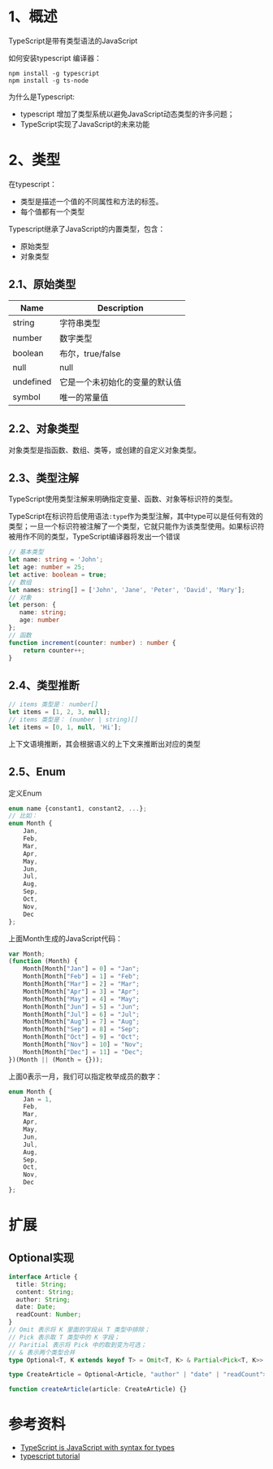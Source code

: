 # 1、概述

TypeScript是带有类型语法的JavaScript

如何安装typescript 编译器：
```
npm install -g typescript
npm install -g ts-node
```

为什么是Typescript:
- typescript 增加了类型系统以避免JavaScript动态类型的许多问题；
- TypeScript实现了JavaScript的未来功能

# 2、类型

在typescript：
- 类型是描述一个值的不同属性和方法的标签。
- 每个值都有一个类型

Typescript继承了JavaScript的内置类型，包含：
- 原始类型
- 对象类型

## 2.1、原始类型

Name	|Description
--------|--------
string	| 字符串类型
number	| 数字类型
boolean	| 布尔，true/false
null	| null
undefined	| 它是一个未初始化的变量的默认值
symbol	| 唯一的常量值

## 2.2、对象类型

对象类型是指函数、数组、类等，或创建的自定义对象类型。

## 2.3、类型注解

TypeScript使用类型注解来明确指定变量、函数、对象等标识符的类型。

TypeScript在标识符后使用语法`:type`作为类型注解，其中type可以是任何有效的类型；一旦一个标识符被注解了一个类型，它就只能作为该类型使用。如果标识符被用作不同的类型，TypeScript编译器将发出一个错误
```ts
// 基本类型
let name: string = 'John';
let age: number = 25;
let active: boolean = true;
// 数组
let names: string[] = ['John', 'Jane', 'Peter', 'David', 'Mary'];
// 对象
let person: {
   name: string;
   age: number
};
// 函数
function increment(counter: number) : number {
    return counter++;
}
```

## 2.4、类型推断

```ts
// items 类型是： number[]
let items = [1, 2, 3, null];
// items 类型是： (number | string)[]
let items = [0, 1, null, 'Hi'];
```
上下文语境推断，其会根据语义的上下文来推断出对应的类型

## 2.5、Enum

定义Enum
```ts
enum name {constant1, constant2, ...};
// 比如：
enum Month {
    Jan,
    Feb,
    Mar,
    Apr,
    May,
    Jun,
    Jul,
    Aug,
    Sep,
    Oct,
    Nov,
    Dec
};
```
上面Month生成的JavaScript代码：
```js
var Month;
(function (Month) {
    Month[Month["Jan"] = 0] = "Jan";
    Month[Month["Feb"] = 1] = "Feb";
    Month[Month["Mar"] = 2] = "Mar";
    Month[Month["Apr"] = 3] = "Apr";
    Month[Month["May"] = 4] = "May";
    Month[Month["Jun"] = 5] = "Jun";
    Month[Month["Jul"] = 6] = "Jul";
    Month[Month["Aug"] = 7] = "Aug";
    Month[Month["Sep"] = 8] = "Sep";
    Month[Month["Oct"] = 9] = "Oct";
    Month[Month["Nov"] = 10] = "Nov";
    Month[Month["Dec"] = 11] = "Dec";
})(Month || (Month = {}));
```
上面0表示一月，我们可以指定枚举成员的数字：
```ts
enum Month {
    Jan = 1,
    Feb,
    Mar,
    Apr,
    May,
    Jun,
    Jul,
    Aug,
    Sep,
    Oct,
    Nov,
    Dec
};
```

# 扩展

## Optional实现

```ts
interface Article {
  title: String;
  content: String;
  author: String;
  date: Date;
  readCount: Number;
}
// Omit 表示将 K 里面的字段从 T 类型中排除；
// Pick 表示取 T 类型中的 K 字段；
// Paritial 表示将 Pick 中的取到变为可选；
// & 表示两个类型合并
type Optional<T, K extends keyof T> = Omit<T, K> & Partial<Pick<T, K>>;

type CreateArticle = Optional<Article, "author" | "date" | "readCount">;

function createArticle(article: CreateArticle) {}
```

# 参考资料

- [TypeScript is JavaScript with syntax for types](https://www.typescriptlang.org/)
- [typescript tutorial](https://www.typescripttutorial.net/)
